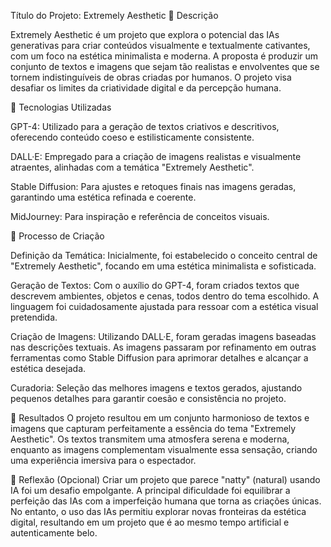 Título do Projeto: Extremely Aesthetic
📒 Descrição

Extremely Aesthetic é um projeto que explora o potencial das IAs generativas para criar conteúdos visualmente e textualmente cativantes, com um foco na estética minimalista e moderna. A proposta é produzir um conjunto de textos e imagens que sejam tão realistas e envolventes que se tornem indistinguíveis de obras criadas por humanos. O projeto visa desafiar os limites da criatividade digital e da percepção humana.

🤖 Tecnologias Utilizadas

GPT-4: Utilizado para a geração de textos criativos e descritivos, oferecendo conteúdo coeso e estilisticamente consistente.

DALL·E: Empregado para a criação de imagens realistas e visualmente atraentes, alinhadas com a temática "Extremely Aesthetic".

Stable Diffusion: Para ajustes e retoques finais nas imagens geradas, garantindo uma estética refinada e coerente.

MidJourney: Para inspiração e referência de conceitos visuais.

🧐 Processo de Criação

Definição da Temática: Inicialmente, foi estabelecido o conceito central de "Extremely Aesthetic", focando em uma estética minimalista e sofisticada.

Geração de Textos: Com o auxílio do GPT-4, foram criados textos que descrevem ambientes, objetos e cenas, todos dentro do tema escolhido. A linguagem foi cuidadosamente ajustada para ressoar com a estética visual pretendida.

Criação de Imagens: Utilizando DALL·E, foram geradas imagens baseadas nas descrições textuais. As imagens passaram por refinamento em outras ferramentas como Stable Diffusion para aprimorar detalhes e alcançar a estética desejada.

Curadoria: Seleção das melhores imagens e textos gerados, ajustando pequenos detalhes para garantir coesão e consistência no projeto.

🚀 Resultados
O projeto resultou em um conjunto harmonioso de textos e imagens que capturam perfeitamente a essência do tema "Extremely Aesthetic". Os textos transmitem uma atmosfera serena e moderna, enquanto as imagens complementam visualmente essa sensação, criando uma experiência imersiva para o espectador.

💭 Reflexão (Opcional)
Criar um projeto que parece "natty" (natural) usando IA foi um desafio empolgante. A principal dificuldade foi equilibrar a perfeição das IAs com a imperfeição humana que torna as criações únicas. 
No entanto, o uso das IAs permitiu explorar novas fronteiras da estética digital, resultando em um projeto que é ao mesmo tempo artificial e autenticamente belo.
